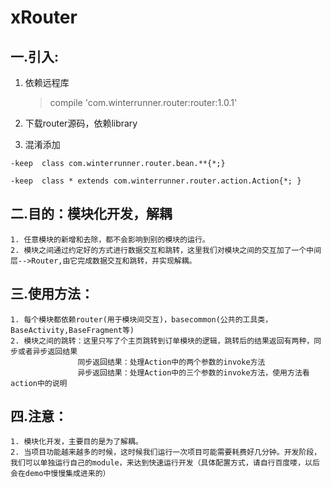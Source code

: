 # xRouter

## 一.引入:
   1. 依赖远程库
      >compile 'com.winterrunner.router:router:1.0.1'
   2. 下载router源码，依赖library

   3. 混淆添加

    -keep  class com.winterrunner.router.bean.**{*;}

    -keep  class * extends com.winterrunner.router.action.Action{*; }


## 二.目的：模块化开发，解耦
    1. 任意模块的新增和去除，都不会影响到别的模块的运行。
    2. 模块之间通过约定好的方式进行数据交互和跳转，这里我们对模块之间的交互加了一个中间层-->Router,由它完成数据交互和跳转，并实现解耦。


## 三.使用方法：
    1. 每个模块都依赖router(用于模块间交互)，basecommon(公共的工具类，BaseActivity,BaseFragment等)
    2. 模块之间的跳转：这里只写了个主页跳转到订单模块的逻辑，跳转后的结果返回有两种，同步或者异步返回结果
                   同步返回结果：处理Action中的两个参数的invoke方法
                   异步返回结果：处理Action中的三个参数的invoke方法，使用方法看action中的说明



## 四.注意：
    1. 模块化开发，主要目的是为了解耦。
    2. 当项目功能越来越多的时候，这时候我们运行一次项目可能需要耗费好几分钟。开发阶段，我们可以单独运行自己的module，来达到快速运行开发（具体配置方式，请自行百度喽，以后会在demo中慢慢集成进来的）


